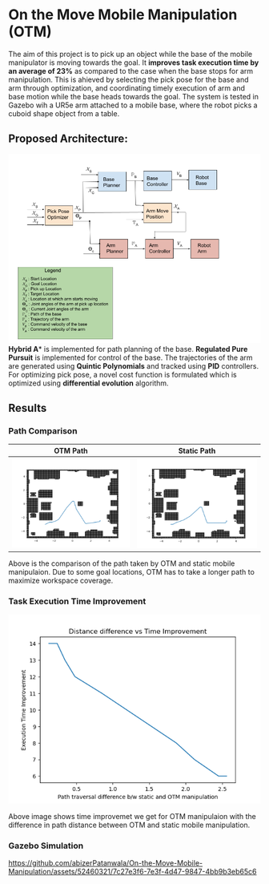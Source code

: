 # On the Move Mobile Manipulation (OTM)
The aim of this project is to pick up an object while the base of the mobile manipulator is moving towards the goal. It **improves task execution time by an average of 23%** as compared to the case when the base stops for arm manipulation. This is ahieved by selecting the pick pose for the base and arm through optimization, and coordinating timely execution of arm and base motion while the base heads towards the goal. The system is tested in Gazebo wih a UR5e arm attached to a mobile base, where the robot picks a cuboid shape object from a table.   

## Proposed Architecture:
![OTM Architecture](/results/OTM_architecture.png) 
**Hybrid A*** is implemented for path planning of the base. **Regulated Pure Pursuit** is implemented for control of the base. The trajectories of the arm are generated using **Quintic Polynomials** and tracked using **PID** controllers. For optimizing pick pose, a novel cost function is formulated which is optimized using **differential evolution** algorithm. 

## Results
### Path Comparison
OTM Path            |  Static Path
:-------------------------:|:-------------------------:
![OTM Path](results/OTM_static_comparison/OTM_path.png)  |  ![Static Path](results/OTM_static_comparison/static_path.png)

Above is the comparison of the path taken by OTM and static mobile manipulaion. Due to some goal locations, OTM has to take a longer path to maximize workspace coverage.

### Task Execution Time Improvement
![OTM Path](results/execution_time_improvement.png)

Above image shows time improvemet we get for OTM manipulaion with the difference in path distance between OTM and static mobile manipulation. 

### Gazebo Simulation

https://github.com/abizerPatanwala/On-the-Move-Mobile-Manipulation/assets/52460321/7c27e3f6-7e3f-4d47-9847-4bb9b3eb65c6

